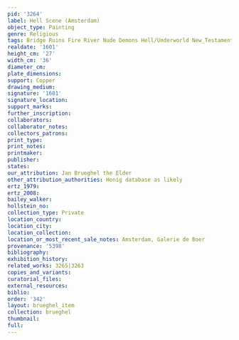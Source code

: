 ```yaml
---
pid: '3264'
label: Hell Scene (Amsterdam)
object_type: Painting
genre: Religious
tags: Bridge Ruins Fire River Nude Demons Hell/Underworld New_Testament
realdate: '1601'
height_cm: '27'
width_cm: '36'
diameter_cm: 
plate_dimensions: 
support: Copper
drawing_medium: 
signature: '1601'
signature_location: 
support_marks: 
further_inscription: 
collaborators: 
collaborator_notes: 
collectors_patrons: 
print_type: 
print_notes: 
printmaker: 
publisher: 
states: 
our_attribution: Jan Brueghel the Elder
other_attribution_authorities: Honig database as likely
ertz_1979: 
ertz_2008: 
bailey_walker: 
hollstein_no: 
collection_type: Private
location_country: 
location_city: 
location_collection: 
location_or_most_recent_sale_notes: Amsterdam, Galerie de Boer
provenance: '5398'
bibliography: 
exhibition_history: 
related_works: 3265|3263
copies_and_variants: 
curatorial_files: 
external_resources: 
biblio: 
order: '342'
layout: brueghel_item
collection: brueghel
thumbnail: 
full: 
---
```

